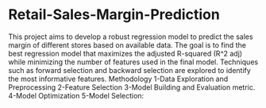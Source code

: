# Retail-Sales-Margin-Prediction
This project aims to develop a robust regression model to predict the sales margin of different stores based on available data. The goal is to find the best regression model that maximizes the adjusted R-squared (R^2 adj) while minimizing the number of features used in the final model. Techniques such as forward selection and backward selection are explored to identify the most informative features.
Methodology
1-Data Exploration and Preprocessing
2-Feature Selection
3-Model Building and Evaluation metric.
4-Model Optimization
5-Model Selection:
